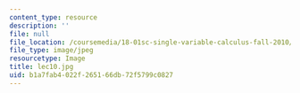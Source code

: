 ```yaml
---
content_type: resource
description: ''
file: null
file_location: /coursemedia/18-01sc-single-variable-calculus-fall-2010/b1a7fab4022f265166db72f5799c0827_lec10.jpg
file_type: image/jpeg
resourcetype: Image
title: lec10.jpg
uid: b1a7fab4-022f-2651-66db-72f5799c0827
---
```

